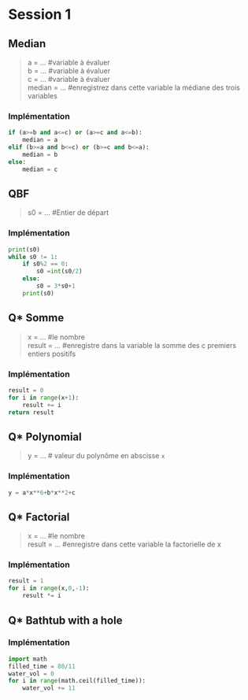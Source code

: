 # Session 1

## Median

> a = ... #variable à évaluer  
> b = ... #variable à évaluer  
> c = ... #variable à évaluer  
> median = ... #enregistrez dans cette variable la médiane des trois variables  

### Implémentation

```python
if (a>=b and a<=c) or (a>=c and a<=b):
    median = a
elif (b>=a and b<=c) or (b>=c and b<=a):
    median = b
else:
    median = c
```

## QBF
> s0 = ...    #Entier de départ

### Implémentation
```python
print(s0)
while s0 != 1:
    if s0%2 == 0:
        s0 =int(s0/2)
    else:
        s0 = 3*s0+1
    print(s0)
```

## Q* Somme

> x = ... #le nombre  
> result = ... #enregistre dans la variable la somme des c premiers entiers positifs

### Implémentation
```python
result = 0
for i in range(x+1):
    result += i
return result
```


## Q* Polynomial
> y = ...  # valeur du polynôme en abscisse `x`
### Implémentation
```python
y = a*x**6+b*x**2+c
```


## Q* Factorial
> x = ... #le nombre  
> result = ... #enregistre dans cette variable la factorielle de x
### Implémentation
```python
result = 1
for i in range(x,0,-1):
    result *= i
```

## Q* Bathtub with a hole 
### Implémentation
```python
import math
filled_time = 80/11
water_vol = 0
for i in range(math.ceil(filled_time)):
    water_vol += 11
```
